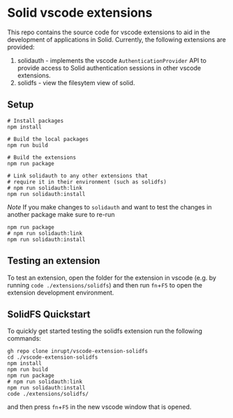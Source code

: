 # Solid vscode extensions

This repo contains the source code for vscode extensions to aid in the development of applications in Solid. Currently, the following extensions are provided:
  1. solidauth - implements the vscode `AuthenticationProvider` API to provide access to Solid authentication sessions in other vscode extensions.
  2. solidfs - view the filesytem view of solid.

## Setup

```shell
# Install packages
npm install

# Build the local packages
npm run build

# Build the extensions
npm run package

# Link solidauth to any other extensions that
# require it in their environment (such as solidfs)
# npm run solidauth:link
npm run solidauth:install
```

*Note* If you make changes to `solidauth` and want to test the changes in another package make sure to re-run
```shell
npm run package
# npm run solidauth:link
npm run solidauth:install
```

## Testing an extension
To test an extension, open the folder for the extension in vscode (e.g. by running `code ./extensions/solidfs`) and
then run `fn`+`F5` to open the extension development environment.

## SolidFS Quickstart

To quickly get started testing the solidfs extension run the following commands:

```shell
gh repo clone inrupt/vscode-extension-solidfs
cd ./vscode-extension-solidfs
npm install
npm run build
npm run package
# npm run solidauth:link
npm run solidauth:install
code ./extensions/solidfs/
```

and then press `fn`+`F5` in the new vscode window that is opened.
